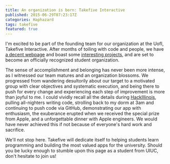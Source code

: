 ```yaml
---
title: An organization is born: Takefive Interactive
published: 2015-06-29T07:23:17Z
categories: Haphazard
tags: takefive
featured: true
---
```


<p>I'm excited to be part of the founding team for our organization at the UofI, Takefive Interactive. After months of toiling with code and people, we have <a href="http://www.takefiveinteractive.com/" target="_blank">a decent webpage</a> and boast some <a href="http://github.com/TakefiveInteractive/WeatherMap" target="_blank">interesting projects</a>, and are set to become an officially recognized student organization.</p><p>The sense of accomplishment and belonging has never been more intense, as I witnessed our team matures and an organization blossoms. We progressed from wandering desultorily about our target to a motivated group with clear objectives and systematic execution, and being there to push for every change and experiencing each step of improvement is more than joyful to me. I could vividly recall all the details during <a href="http://www.hackillinois.org/" target="_blank">HackIllinois</a>, pulling all-nighters writing code, strolling back to my dorm at 3am and continuing to push code via GitHub, demonstrating our app with enthusiasm, the exuberance erupted when we received the special prize from Apple, and a unforgettable dinner with Apple engineers. We would have never achieved this if not because of everyone's hard work and sacrifice.</p><p>We'll not stop here. Takefive will dedicate itself to helping students learn programming and building the most valued apps for the university. Should you be lucky enough to stumble upon this page as a student from UIUC, don't hesitate to join us!</p>
